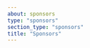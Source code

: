 ```yaml
---
about: sponsors
type: "sponsors"
section_type: "sponsors"
title: "Sponsors"
---
```


<div class="b-sponsors_platinum b-sponsors_active">
<!-- <h3>Main sponsors </h3> -->
<span class="b-sponsors__sponsor  b-sponsor">
  <!-- <a class="b-sponsor__link b-itext-sponsor" href="https://www.thoughtworks.com/">
    <img src="/images/2019/sponsors/ThoughtWorks.png" width="50%" height="50%">
  </a>
  <a class="b-sponsor__link b-itext-sponsor" href="https://www.iti.es/">
    <img src="/images/2019/sponsors/logo-iti.svg" width="50%" height="50%">
  </a>
  <a class="b-sponsor__link b-itext-sponsor" href="https://www.dazn.com">
    <img src="/images/2019/sponsors/DAZN_BoxedLogo_02_RGB.png" width="35%" height="35%">
  </a> -->
  <!-- <h3>Supporter sponsors </h3> -->
  <!-- <a class="b-sponsor__link" href="https://applitools.com/?utm_source=trade-show&utm_medium=&utm_content=field-event&utm_campaign=2019-European-Testing-Conf">
    <img src="/images/2019/sponsors/applitools_logo_1500.png" width="30%" height="30%">
  </a>
  <a class="b-sponsor__link" href="http://vlctesting.es/">
    <img src="/images/2019/sponsors/logo_vlctesting.png" width="30%" height="30%">
  </a>
  <a class="b-sponsor__link b-itext-sponsor" href="https://itextpdf.com">
    <img src="/images/2019/sponsors/ITSC-Logo-Horizontal-RGB-300dpi.png" width="30%" height="30%">
  </a>
  <a class="b-sponsor__link b-itext-sponsor" href="https://www.xing.com/">
    <img src="/images/2019/sponsors/XING_logo_pos_RGB.png" width="30%" height="30%">
  </a> -->
</span>

<!-- <h4>Interested in sponsoring European Testing Conference? <a href="/images/2019/sponsors/european_testing_conference2019_sponsorship.pdf">Check our offerings</a></h4> -->
